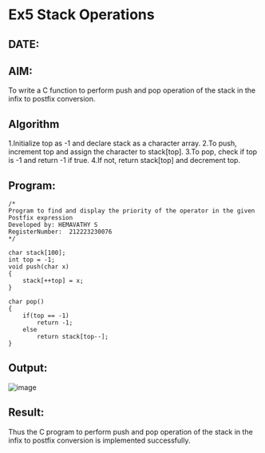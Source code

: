 # Ex5 Stack Operations
## DATE:
## AIM:
To write a C function to perform push and pop operation of the stack in the infix to postfix conversion.

## Algorithm
1.Initialize top as -1 and declare stack as a character array.
2.To push, increment top and assign the character to stack[top].
3.To pop, check if top is -1 and return -1 if true.
4.If not, return stack[top] and decrement top.

## Program:
```
/*
Program to find and display the priority of the operator in the given Postfix expression
Developed by: HEMAVATHY S
RegisterNumber:  212223230076
*/
 
char stack[100]; 
int top = -1; 
void push(char x) 
{ 
    stack[++top] = x; 
} 
 
char pop() 
{ 
    if(top == -1) 
        return -1; 
    else 
        return stack[top--]; 
}
```

## Output:
![image](https://github.com/user-attachments/assets/a27dfa15-ae78-45e7-8990-83da4c7e0cb5)

## Result:
Thus the C program to perform push and pop operation of the stack in the infix to postfix conversion is implemented successfully.
